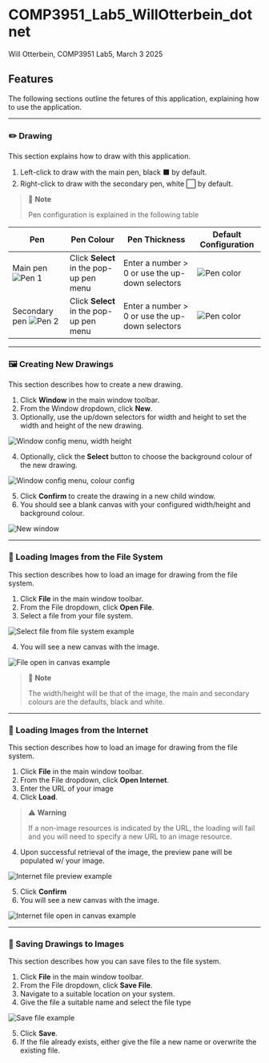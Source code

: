 # COMP3951_Lab5_WillOtterbein_dotnet
Will Otterbein, COMP3951 Lab5, March 3 2025

## Features
The following sections outline the fetures of this application, explaining how to use the application.

---
### ✏️ Drawing
This section explains how to draw with this application.

1. Left-click to draw with the main pen, black ⬛ by default.
2. Right-click to draw with the secondary pen, white ⬜ by default.

> 📘 **Note**
> 
> Pen configuration is explained in the following table


| Pen                                                           | Pen Colour                            | Pen Thickness                                     | Default Configuration                                     |
| ------------------------------------------------------------- | ------------------------------------- | ------------------------------------------------- | --------------------------------------------------------- |
| Main pen ![Pen 1](./.gitresources/pen_menu_pen_1.png)         | Click **Select** in the pop-up pen menu | Enter a number > 0 or use the up-down selectors   | ![Pen color](./.gitresources/pen_menu_pen_colour.png)     |
| Secondary pen ![Pen 2](./.gitresources/pen_menu_pen_2.png)    | Click **Select** in the pop-up pen menu | Enter a number > 0 or use the up-down selectors   | ![Pen color](./.gitresources/pen_menu_pen_colour_1.png)   |

---
### 🖼️ Creating New Drawings
This section describes how to create a new drawing.

1. Click **Window** in the main window toolbar.
2. From the Window dropdown, click **New**.
3. Optionally, use the up/down selectors for width and height to set the width and height of the new drawing.

![Window config menu, width height](./.gitresources/new_window_dim.png)

4. Optionally, click the **Select** button to choose the background colour of the new drawing.

![Window config menu, colour config](./.gitresources/new_window_colour.png)

5. Click **Confirm** to create the drawing in a new child window.
6. You should see a blank canvas with your configured width/height and background colour.

![New window](./.gitresources/new_window_end.png)

---
### 📁 Loading Images from the File System
This section describes how to load an image for drawing from the file system.

1. Click **File** in the main window toolbar.
2. From the File dropdown, click **Open File**.
3. Select a file from your file system.

![Select file from file system example](./.gitresources/file_from_desktop.png)

4. You will see a new canvas with the image.

![File open in canvas example](./.gitresources/file_from_desktop_success.png)

> 📘 **Note**
> 
> The width/height will be that of the image, the main and secondary colours are the defaults, black and white.

---
### 🛜 Loading Images from the Internet 
This section describes how to load an image for drawing from the file system.

1. Click **File** in the main window toolbar.
2. From the File dropdown, click **Open Internet**.
3. Enter the URL of your image
4. Click **Load**.

> ⚠️ **Warning**
> 
> If a non-image resources is indicated by the URL, the loading will fail and you will need to specify a new URL to an image resource.

4. Upon successful retrieval of the image, the preview pane will be populated w/ your image.

![Internet file preview example](./.gitresources/file_from_internet_load_success.png)

5. Click **Confirm**
6. You will see a new canvas with the image.

![Internet file open in canvas example](./.gitresources/file_from_internet_success.png)

---
### 💾 Saving Drawings to Images
This section describes how you can save files to the file system.

1. Click **File** in the main window toolbar.
2. From the File dropdown, click **Save File**.
3. Navigate to a suitable location on your system.
4. Give the file a suitable name and select the file type

![Save file example](./.gitresources/file_save.png)

5. Click **Save**.
6. If the file already exists, either give the file a new name or overwrite the existing file.
